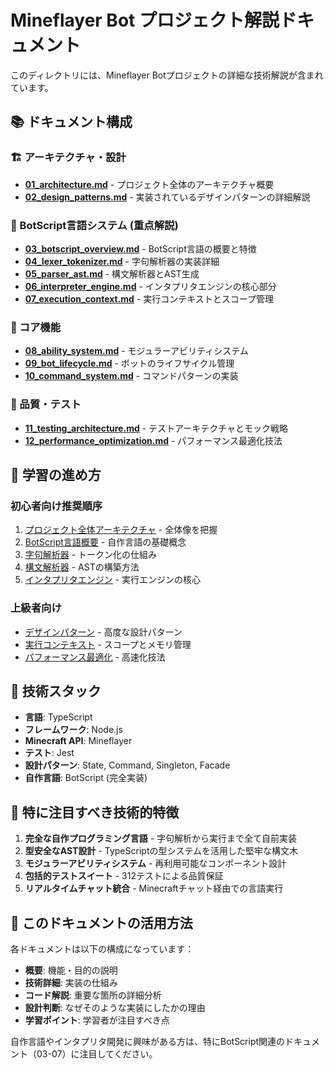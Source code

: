 # Mineflayer Bot プロジェクト解説ドキュメント

このディレクトリには、Mineflayer Botプロジェクトの詳細な技術解説が含まれています。

## 📚 ドキュメント構成

### 🏗️ アーキテクチャ・設計
- **[01_architecture.md](./01_architecture.md)** - プロジェクト全体のアーキテクチャ概要
- **[02_design_patterns.md](./02_design_patterns.md)** - 実装されているデザインパターンの詳細解説

### 🤖 BotScript言語システム (重点解説)
- **[03_botscript_overview.md](./03_botscript_overview.md)** - BotScript言語の概要と特徴
- **[04_lexer_tokenizer.md](./04_lexer_tokenizer.md)** - 字句解析器の実装詳細
- **[05_parser_ast.md](./05_parser_ast.md)** - 構文解析器とAST生成
- **[06_interpreter_engine.md](./06_interpreter_engine.md)** - インタプリタエンジンの核心部分
- **[07_execution_context.md](./07_execution_context.md)** - 実行コンテキストとスコープ管理

### 🎯 コア機能
- **[08_ability_system.md](./08_ability_system.md)** - モジュラーアビリティシステム
- **[09_bot_lifecycle.md](./09_bot_lifecycle.md)** - ボットのライフサイクル管理
- **[10_command_system.md](./10_command_system.md)** - コマンドパターンの実装

### 🧪 品質・テスト
- **[11_testing_architecture.md](./11_testing_architecture.md)** - テストアーキテクチャとモック戦略
- **[12_performance_optimization.md](./12_performance_optimization.md)** - パフォーマンス最適化技法

## 🎯 学習の進め方

### 初心者向け推奨順序
1. [プロジェクト全体アーキテクチャ](./01_architecture.md) - 全体像を把握
2. [BotScript言語概要](./03_botscript_overview.md) - 自作言語の基礎概念
3. [字句解析器](./04_lexer_tokenizer.md) - トークン化の仕組み
4. [構文解析器](./05_parser_ast.md) - ASTの構築方法
5. [インタプリタエンジン](./06_interpreter_engine.md) - 実行エンジンの核心

### 上級者向け
- [デザインパターン](./02_design_patterns.md) - 高度な設計パターン
- [実行コンテキスト](./07_execution_context.md) - スコープとメモリ管理
- [パフォーマンス最適化](./12_performance_optimization.md) - 高速化技法

## 🔧 技術スタック

- **言語**: TypeScript
- **フレームワーク**: Node.js
- **Minecraft API**: Mineflayer
- **テスト**: Jest
- **設計パターン**: State, Command, Singleton, Facade
- **自作言語**: BotScript (完全実装)

## 📖 特に注目すべき技術的特徴

1. **完全な自作プログラミング言語** - 字句解析から実行まで全て自前実装
2. **型安全なAST設計** - TypeScriptの型システムを活用した堅牢な構文木
3. **モジュラーアビリティシステム** - 再利用可能なコンポーネント設計
4. **包括的テストスイート** - 312テストによる品質保証
5. **リアルタイムチャット統合** - Minecraftチャット経由での言語実行

## 🚀 このドキュメントの活用方法

各ドキュメントは以下の構成になっています：
- **概要**: 機能・目的の説明
- **技術詳細**: 実装の仕組み
- **コード解説**: 重要な箇所の詳細分析
- **設計判断**: なぜそのような実装にしたかの理由
- **学習ポイント**: 学習者が注目すべき点

自作言語やインタプリタ開発に興味がある方は、特にBotScript関連のドキュメント（03-07）に注目してください。